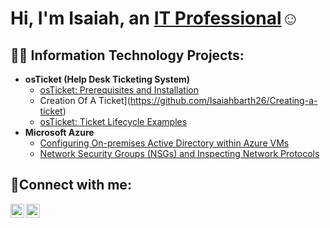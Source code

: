 <h1>Hi, I'm Isaiah, an <a href="https://linkedin.com/in/Isaiahbarth26">IT Professional</a>☺</h1>

<h2>👨‍💻 Information Technology Projects:</h2>

- <b>osTicket (Help Desk Ticketing System)</b>
  - [osTicket: Prerequisites and Installation](https://github.com/Isaiahbarth26/osticket-prereqs)
  - Creation Of A Ticket](https://github.com/Isaiahbarth26/Creating-a-ticket)
  - [osTicket: Ticket Lifecycle Examples](https://github.com/Isaiahbarth26/ticket-lifecycle)
- <b>Microsoft Azure</b>
  - [Configuring On-premises Active Directory within Azure VMs](https://github.com/Isaiahbarth26/configure-ad)
  - [Network Security Groups (NSGs) and Inspecting Network Protocols](https://github.com/Isaiahbarth26/-azure-network-protocols)

<h2>🤳Connect with me:</h2>

[<img align="left" alt="Isaiah | LinkedIn" width="22px" src="https://cdn.jsdelivr.net/npm/simple-icons@v3/icons/linkedin.svg" />][linkedin]
[<img align="left" alt="Isaiah | Instagram" width="22px" src="https://cdn.jsdelivr.net/npm/simple-icons@v3/icons/instagram.svg" />][instagram]

[instagram]: https://www.instagram.com/Isaiah_barth26
[linkedin]: https://linkedin.com/in/Isaiahbarth26
